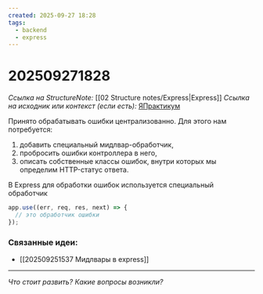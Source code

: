 ```yaml
---
created: 2025-09-27 18:28
tags:
  - backend
  - express
---
```

# 202509271828
*Ссылка на StructureNote:* [[02 Structure notes/Express|Express]]
*Ссылка на исходник или контекст (если есть):* [ЯПрактикум](https://practicum.yandex.ru/learn/backend-nodejs/courses/16b47298-e20d-4fde-9619-1ab305039a00/sprints/564238/topics/7c96eb76-3d6b-4f26-8c50-71c3fa757f2b/lessons/c164011c-29b7-4b62-8c4a-692aa56bcf6c/)

Принято обрабатывать ошибки централизованно. Для этого нам потребуется:

1. добавить специальный мидлвар-обработчик,
2. пробросить ошибки контроллера в него,
3. описать собственные классы ошибок, внутри которых мы определим HTTP-статус ответа.

В Express для обработки ошибок используется специальный обработчик
```ts
app.use((err, req, res, next) => {
  // это обработчик ошибки
});
```

### Связанные идеи:
* [[202509251537 Мидлвары в express]]
---

*Что стоит развить? Какие вопросы возникли?*